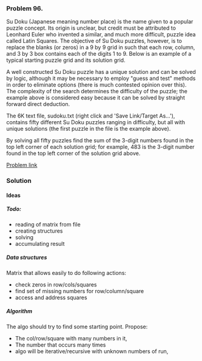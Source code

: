 ### Problem 96.

Su Doku (Japanese meaning number place) is the name given to a popular puzzle concept. Its origin is unclear, but credit must be attributed to Leonhard Euler who invented a similar, and much more difficult, puzzle idea called Latin Squares. The objective of Su Doku puzzles, however, is to replace the blanks (or zeros) in a 9 by 9 grid in such that each row, column, and 3 by 3 box contains each of the digits 1 to 9. Below is an example of a typical starting puzzle grid and its solution grid.

A well constructed Su Doku puzzle has a unique solution and can be solved by logic, although it may be necessary to employ "guess and test" methods in order to eliminate options (there is much contested opinion over this). The complexity of the search determines the difficulty of the puzzle; the example above is considered easy because it can be solved by straight forward direct deduction.

The 6K text file, sudoku.txt (right click and 'Save Link/Target As...'), contains fifty different Su Doku puzzles ranging in difficulty, but all with unique solutions (the first puzzle in the file is the example above).

By solving all fifty puzzles find the sum of the 3-digit numbers found in the top left corner of each solution grid; for example, 483 is the 3-digit number found in the top left corner of the solution grid above.

[Problem link](https://projecteuler.net/problem=96)


### Solution

#### Ideas
 
##### Todo:
* reading of matrix from file
* creating structures
* solving
* accumulating result
 
##### Data structures
Matrix that allows easily to do following actions:
* check zeros in row/cols/squares 
* find set of missing numbers for row/column/square
* access and address squares

##### Algorithm
The algo should try to find some starting point. Propose:
* The col/row/square with many numbers in it,
* The number that occurs many times 
* algo will be iterative/recursive with unknown numbers of run, 

